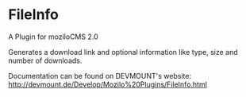 FileInfo
========

A Plugin for moziloCMS 2.0

Generates a download link and optional information like type, size and number of downloads.

Documentation can be found on DEVMOUNT's website:
http://devmount.de/Develop/Mozilo%20Plugins/FileInfo.html
